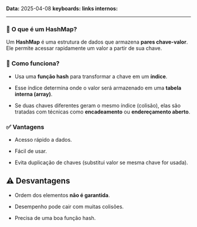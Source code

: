 
**Data:** 2025-04-08
**keyboards:** 
**links internos:** 
___

### 🔑 **O que é um HashMap?**

Um **HashMap** é uma estrutura de dados que armazena **pares chave-valor**. Ele permite acessar rapidamente um valor a partir de sua chave.


### 🧠 **Como funciona?**

- Usa uma **função hash** para transformar a chave em um **índice**.
    
- Esse índice determina onde o valor será armazenado em uma **tabela interna (array)**.
    
- Se duas chaves diferentes geram o mesmo índice (colisão), elas são tratadas com técnicas como **encadeamento** ou **endereçamento aberto**.


### ✅ **Vantagens**

- Acesso rápido a dados.
    
- Fácil de usar.
    
- Evita duplicação de chaves (substitui valor se mesma chave for usada).


## ⚠️ **Desvantagens**

- Ordem dos elementos **não é garantida**.
    
- Desempenho pode cair com muitas colisões.
    
- Precisa de uma boa função hash.

